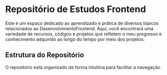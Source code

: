 # Repositório de Estudos Frontend

Este é um espaço dedicado ao aprendizado e prática de diversos tópicos relacionados ao DesenvolvimentoFrontend. Aqui, você encontrará uma variedade de recursos, códigos e projetos que refletem o meu progresso e conhecimento adquirido ao longo do tempo por meio dos projetos.

## Estrutura do Repositório
O repositório está organizado de forma intuitiva para facilitar a navegação.

